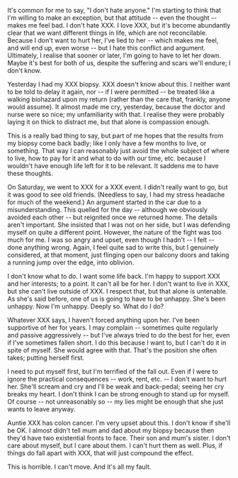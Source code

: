 It's common for me to say, "I don't hate anyone." I'm starting to think
that I'm willing to make an exception, but that attitude -- even the
thought -- makes me feel bad. I don't hate XXX. I love XXX, but it's
become abundantly clear that we want different things in life, which are
not reconcilable. Because I don't want to hurt her, I've lied to her --
which makes me feel, and will end up, even worse -- but I hate this
conflict and argument. Ultimately, I realise that sooner or later, I'm
going to have to let her down. Maybe it's best for both of us, despite
the suffering and scars we'll endure; I don't know.

Yesterday I had my XXX biopsy. XXX doesn't know about this. I neither
want to be told to delay it again, nor -- if I were permitted -- be
treated like a walking biohazard upon my return (rather than the care
that, frankly, anyone would assume). It almost made me cry, yesterday,
because the doctor and nurse were so nice; my unfamiliarity with that. I
realise they were probably laying it on thick to distract me, but that
alone is compassion enough.

This is a really bad thing to say, but part of me hopes that the results
from my biopsy come back badly; like I only have a few months to live,
or something. That way I can reasonably just avoid the whole subject of
where to live, how to pay for it and what to do with our time, etc.
because I wouldn't have enough life left for it to be relevant. It
saddens me to have these thoughts.

On Saturday, we went to XXX for a XXX event. I didn't really want to go,
but it was good to see old friends. (Needless to say, I had my stress
headache for much of the weekend.) An argument started in the car due to
a misunderstanding. This quelled for the day -- although we obviously
avoided each other -- but reignited once we returned home.  The details
aren't important. She insisted that I was not on her side, but I was
defending myself on quite a different point. However, the nature of the
fight was too much for me. I was so angry and upset, even though I
hadn't -- I felt -- done anything wrong. Again, I feel quite sad to
write this, but I genuinely considered, at that moment, just flinging
open our balcony doors and taking a running jump over the edge, into
oblivion.

I don't know what to do. I want some life back. I'm happy to support XXX
and her interests; to a point. It can't all be for her. I don't want to
live in XXX, but she can't live outside of XXX. I respect that, but that
alone is untenable. As she's said before, one of us is going to have to
be unhappy. She's been unhappy. Now I'm unhappy. Deeply so. What do I
do?

Whatever XXX says, I haven't forced anything upon her. I've been
supportive of her for years. I may complain -- sometimes quite regularly
and passive aggressively -- but I've always tried to do the best for
her, even if I've sometimes fallen short. I do this because I want to,
but I can't do it in spite of myself. She would agree with that. That's
the position she often takes; putting herself first.

I need to put myself first, but I'm terrified of the fall out. Even if I
were to ignore the practical consequences -- work, rent, etc. -- I don't
want to hurt her. She'll scream and cry and I'll be weak and back-pedal;
seeing her cry breaks my heart. I don't think I can be strong enough to
stand up for myself. Of course -- not unreasonably so -- my lies might
be enough that she just wants to leave anyway.

Auntie XXX has colon cancer. I'm very upset about this. I don't know if
she'll be OK. I almost didn't tell mum and dad about my biopsy because
then they'd have two existential fronts to face. Their son and mum's
sister. I don't care about myself, but I care about them. I can't hurt
them as well. Plus, if things do fall apart with XXX, that will just
compound the effect.

This is horrible. I can't move. And it's all my fault.
